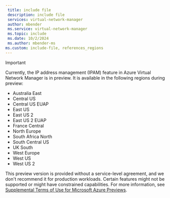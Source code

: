 ```yaml
---
 title: include file
 description: include file
 services: virtual-network-manager
 author: mbender
 ms.service: virtual-network-manager
 ms.topic: include
 ms.date: 10/2/2024
 ms.author: mbender-ms
ms.custom: include-file, references_regions
---
```


> [!IMPORTANT]
> Currently, the IP address management (IPAM) feature in Azure Virtual Network Manager is in preview. It is available in the following regions during preview:
> 
> - Australia East
> - Central US
> - Central US EUAP
> - East US
> - East US 2
> - East US 2 EUAP
> - France Central
> - North Europe
> - South Africa North
> - South Central US
> - UK South
> - West Europe
> - West US
> - West US 2
> 
> This preview version is provided without a service-level agreement, and we don't recommend it for production workloads. Certain features might not be supported or might have constrained capabilities. For more information, see [Supplemental Terms of Use for Microsoft Azure Previews](https://azure.microsoft.com/support/legal/preview-supplemental-terms/).